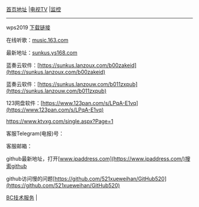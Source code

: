 [首页地址](https://sunkus.github.io)  |[电视TV](https://sunkus.github.io/tv)  |[监控](https://sunkus.github.io/jiankong)  

----------
wps2019 [下载链接](http://pan.zzu.cc:99/d/Ali/WPS2019_Pro.exe)

在线听歌：[music.163.com](https://music.163.com/#/discover/toplist?id=3778678)

最新地址：[sunkus.ys168.com](http://sunkus.ys168.com)

蓝奏云软件：[https://sunkus.lanzoux.com/b00zakeid](https://sunkus.lanzoux.com/b00zakeid)

蓝奏云软件：[https://sunkus.lanzouw.com/b011zxpub](https://sunkus.lanzouw.com/b011zxpub)

123网盘软件：[https://www.123pan.com/s/LPqA-E1vq](https://www.123pan.com/s/LPqA-E1vq)

https://www.ktvxg.com/single.aspx?Page=1

客服Telegram(电报)号：

客服邮箱：

github最新地址，打开[www.ipaddress.com](https://www.ipaddress.com/)搜索github

github访问慢的问题[https://github.com/521xueweihan/GitHub520](https://github.com/521xueweihan/GitHub520)

[BC技术服务](http://www.ccho.cc/bc/) |
